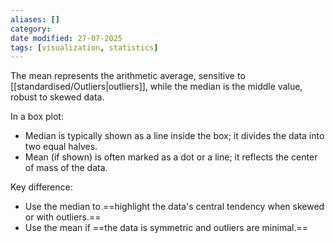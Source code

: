 ```yaml
---
aliases: []
category:
date modified: 27-07-2025
tags: [visualization, statistics]
---
```

The mean represents the arithmetic average, sensitive to [[standardised/Outliers|outliers]], while the median is the middle value, robust to skewed data.  

In a box plot:  
  - Median is typically shown as a line inside the box; it divides the data into two equal halves.  
  - Mean (if shown) is often marked as a dot or a line; it reflects the center of mass of the data.  
  
Key difference: 
- Use the median to ==highlight the data's central tendency when skewed or with outliers.== 
- Use the mean if ==the data is symmetric and outliers are minimal.==